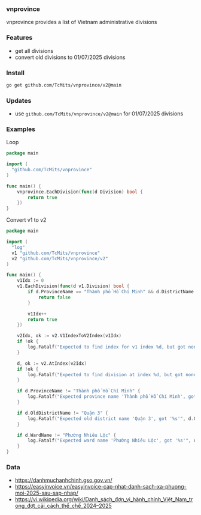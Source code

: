 ### vnprovince

vnprovince provides a list of Vietnam administrative divisions

### Features

- get all divisions
- convert old divisions to 01/07/2025 divisions

### Install

```sh
go get github.com/TcMits/vnprovince/v2@main
```

### Updates

- use `github.com/TcMits/vnprovince/v2@main` for 01/07/2025 divisions


### Examples

Loop

```go
package main

import (
  "github.com/TcMits/vnprovince"
)

func main() {
	vnprovince.EachDivision(func(d Division) bool {
		return true
	})
}
```

Convert v1 to v2

```go
package main

import (
  "log"
  v1 "github.com/TcMits/vnprovince"
  v2 "github.com/TcMits/vnprovince/v2"
)

func main() {
	v1Idx := 0
	v1.EachDivision(func(d v1.Division) bool {
		if d.ProvinceName == "Thành phố Hồ Chí Minh" && d.DistrictName == "Quận 3" && d.WardName == "Phường 14" {
			return false
		}

		v1Idx++
		return true
	})

	v2Idx, ok := v2.V1IndexToV2Index(v1Idx)
	if !ok {
		log.Fatalf("Expected to find index for v1 index %d, but got none", v1Idx)
	}

	d, ok := v2.AtIndex(v2Idx)
	if !ok {
		log.Fatalf("Expected to find division at index %d, but got none", v2Idx)
	}

	if d.ProvinceName != "Thành phố Hồ Chí Minh" {
		log.Fatalf("Expected province name 'Thành phố Hồ Chí Minh', got '%s'", d.ProvinceName)
	}

	if d.OldDistrictName != "Quận 3" {
		log.Fatalf("Expected old district name 'Quận 3', got '%s'", d.OldDistrictName)
	}

	if d.WardName != "Phường Nhiêu Lộc" {
		log.Fatalf("Expected ward name 'Phường Nhiêu Lộc', got '%s'", d.WardName)
	}
}
```


### Data

- https://danhmuchanhchinh.gso.gov.vn/
- https://easyinvoice.vn/easyinvoice-cap-nhat-danh-sach-xa-phuong-moi-2025-sau-sap-nhap/
- https://vi.wikipedia.org/wiki/Danh_sách_đơn_vị_hành_chính_Việt_Nam_trong_đợt_cải_cách_thể_chế_2024–2025

